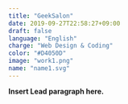```yaml
---
title: "GeekSalon"
date: 2019-09-27T22:58:27+09:00
draft: false
language: "English"
charge: "Web Design & Coding"
color: "#D4050D"
image: "work1.png"
name: "name1.svg"
---
```


**Insert Lead paragraph here.**
